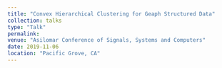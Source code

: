 ```yaml
---
title: "Convex Hierarchical Clustering for Geaph Structured Data"
collection: talks
type: "Talk"
permalink: 
venue: "Asilomar Conference of Signals, Systems and Computers"
date: 2019-11-06
location: "Pacific Grove, CA"
---
```


